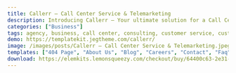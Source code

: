 ```yaml
---
title: Callerr – Call Center Service & Telemarketing
description: Introducing Callerr – Your ultimate solution for a Call Center Service & Telemarketing website. Powered by Elementor, this Template Kit simplifies design. Customize effortlessly with intuitive tools, all for free. Callerr boasts a professional design that perfectly captures your call center offerings. Elevate your online presence using this Elementor Template Kit. Experience the blend of aesthetics and functionality, showcasing your telemarketing services with flair. Embark on your digital journey today – choose Callerr and present your call center business with confidence.
categories: ["Business"]
tags: agency, business, call center, consulting, customer service, customer support, inbound, modern, outbound, outsourcing services, sales leads, support, telemarketing, virtual assistance, virtual assistant
demo: https://templatekit.jegtheme.com/callerr/
image: /images/posts/Callerr – Call Center Service & Telemarketing.jpeg
templates: ["404 Page", "About Us", "Blog", "Careers", "Contact", "Faq", "Footer", "Global", "Header", "Home", "Metform Contact", "Metform Quote", "Our Team", "Pricing", "Services", "Single Blog"]
download: https://elemkits.lemonsqueezy.com/checkout/buy/64400c63-2e31-4327-9433-0da55acae074
---
```

